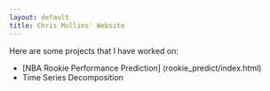 ```yaml
---
layout: default
title: Chris Mullins' Website
---
```


Here are some projects that I have worked on:
  - [NBA Rookie Performance Prediction] (rookie_predict/index.html)
  - Time Series Decomposition 
